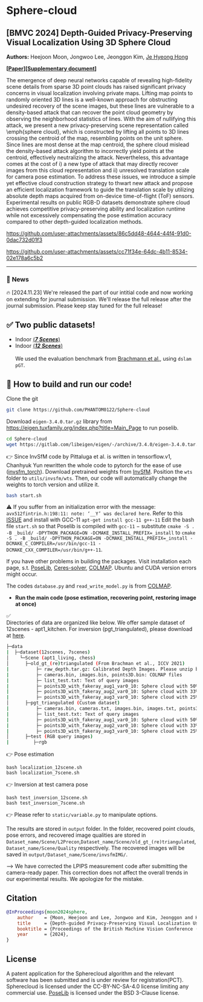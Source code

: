 # Sphere-cloud
## [BMVC 2024] Depth-Guided Privacy-Preserving Visual Localization Using 3D Sphere Cloud
**Authors:** Heejoon Moon, Jongwoo Lee, Jeonggon Kim, [Je Hyeong Hong](https://sites.google.com/view/hyvision)

**[[Paper]()][[Supplementary document]()]**

The emergence of deep neural networks capable of revealing high-fidelity scene details from sparse 3D point clouds has raised significant privacy concerns in visual localization involving private maps.
Lifting map points to randomly oriented 3D lines is a well-known approach for obstructing undesired recovery of the scene images, but these lines are vulnerable to a density-based attack that can recover the point cloud geometry by observing the neighborhood statistics of lines.
With the aim of nullifying this attack, we present a new privacy-preserving scene representation called \emph{sphere cloud}, which is constructed by lifting all points to 3D lines crossing the centroid of the map, resembling points on the unit sphere.
Since lines are most dense at the map centroid, the sphere cloud mislead the density-based attack algorithm to incorrectly yield points at the centroid, effectively neutralizing the attack. 
Nevertheless, this advantage comes at the cost of i) a new type of attack that may directly recover images from this cloud representation and ii) unresolved translation scale for camera pose estimation.
To address these issues, we introduce a simple yet effective cloud construction strategy to thwart new attack and 
 propose an efficient localization framework to guide the translation scale by utilizing absolute depth maps acquired from on-device time-of-flight (ToF) sensors.
Experimental results on public RGB-D datasets demonstrate sphere cloud achieves competitive privacy-preserving ability and localization runtime while not excessively compensating the pose estimation accuracy compared to other depth-guided localization methods.

https://github.com/user-attachments/assets/86c5dd48-4644-44f4-91d0-0dac732d01f3 

https://github.com/user-attachments/assets/cc71f34e-64dc-4b11-8534-02e178a6c5b2

*************************************
### :rocket: **News** 
:fire: [2024.11.23] We're released the part of our intitial code and now working on extending for journal submission. We'll release the full release after the journal submission. Please keep stay tuned for the full release!

## :white_check_mark: Two public datasets!
- Indoor [(**_7 Scenes_**)](https://www.microsoft.com/en-us/research/project/rgb-d-dataset-7-scenes/) </br>
- Indoor [(**_12 Scenes_**)](https://graphics.stanford.edu/projects/reloc/) </br> </br>
We used the evaluation benchmark from [Brachmann et al.](https://github.com/tsattler/visloc_pseudo_gt_limitations), using `dslam pGT`. 


## :running: How to build and run our code!
Clone the git <br>
```bash 
git clone https://github.com/PHANTOM0122/Sphere-cloud
```

Download `eigen-3.4.0.tar.gz` library from https://eigen.tuxfamily.org/index.php?title=Main_Page to run poselib.
```bash
cd Sphere-cloud
wget https://gitlab.com/libeigen/eigen/-/archive/3.4.0/eigen-3.4.0.tar.gz
```
:point_right: Since InvSfM code by Pittaluga et al. is written in tensorflow.v1, Chanhyuk Yun rewritten the whole code to pytorch for the ease of use ([invsfm_torch](https://github.com/ChanhyukYun/invSfM_torch)).
Download pretrained weights from [InvSfM](https://github.com/francescopittaluga/invsfm).
Position the `wts` folder to `utils/invsfm/wts`.
Then, our code will automatically change the weights to torch version and utilize it.

```bash
bash start.sh
```

:warning: If you suffer from an initialization error with the message: `avx512fintrin.h:198:11: note: ‘__Y’ was declared here`.
Refer to this [ISSUE](https://github.com/pytorch/pytorch/issues/77939#issue-1242584624) and install with GCC-11
`apt-get install gcc-11 g++-11`
Edit the bash file `start.sh` so that Poselib is compiled with `gcc-11` $-$ substitute `cmake -S . -B _build/ -DPYTHON_PACKAGE=ON -DCMAKE_INSTALL_PREFIX=_install`
to `cmake -S . -B _build/ -DPYTHON_PACKAGE=ON -DCMAKE_INSTALL_PREFIX=_install -DCMAKE_C_COMPILER=/usr/bin/gcc-11 -DCMAKE_CXX_COMPILER=/usr/bin/g++-11`.

If you have other problems in building the packages.
Visit installation each page, s.t. [PoseLib](https://github.com/vlarsson/PoseLib), [Ceres-solver](http://ceres-solver.org/installation.html), [COLMAP](https://colmap.github.io/install.html).
Ubuntu and CUDA version errors might occur.

The codes `database.py` and `read_write_model.py` is from [COLMAP](https://github.com/colmap/colmap).
- **Run the main code (pose estimation, recovering point, restoring image at once)**

:white_check_mark:	
Directories of data are organized like below.
We offer sample dataset of 12scenes - apt1_kitchen. 
For inversion (pgt_triangulated), please download at [here](https://drive.google.com/drive/folders/1hZaNCcBGneO8yyu9oRTScDfUSePHxbZr?usp=sharing).

```bash
├─data 
|  ├─dataset(12scenes, 7scenes)
│    └─Scene (apt1_living, chess)
│      ├─old_gt_(re)triangulated (From Brachman et al., ICCV 2021)
|          ├─ raw_depth.tar.gz: Calibrated Depth Images. Please unzip before localizaiton.
|          ├─ cameras.bin, images.bin, points3D.bin: COLMAP files
|          ├─ list_test.txt: Text of query images
|          ├─ points3D_with_fakeray_aug1_var0_10: Sphere cloud with 50% TP ratio
|          ├─ points3D_with_fakeray_aug2_var0_10: Sphere cloud with 33% TP ratio
|          ├─ points3D_with_fakeray_aug3_var0_10: Sphere cloud with 25% TP ratio
│      ├─pgt_triangulated (Custom dataset)
|          ├─ cameras.bin, cameras.txt, images.bin, images.txt, points3D.bin, points3D.txt, database.db
|          ├─ list_test.txt: Text of query images
|          ├─ points3D_with_fakeray_aug1_var0_10: Sphere cloud with 50% TP ratio
|          ├─ points3D_with_fakeray_aug2_var0_10: Sphere cloud with 33% TP ratio
|          ├─ points3D_with_fakeray_aug3_var0_10: Sphere cloud with 25% TP ratio
│      ├─test (RGB query images)
|         ├─rgb        
```

:point_right: Pose estimation 
```
bash localization_12scene.sh
bash localization_7scene.sh
```

:point_right: Inversion at test camera pose 
```
bash test_inversion_12scene.sh
bash test_inversion_7scene.sh
```

:point_right: Please refer to `static/variable.py` to manipulate options.

The results are stored in `output` folder.
In the folder, recovered point clouds, pose errors, and recovered image qualities are stored in `Dataset_name/Scene/L2Precon`,`Dataset_name/Scene/old_gt_(re)triangulated`,`Dataset_name/Scene/Quality` respectively.
The recovered images will be saved in `output/Dataset_name/Scene/invsfmIMG/`.

--> We have corrected the LPIPS measurement code after submitting the camera-ready paper. This correction does not affect the overall trends in our experimental results. We apologize for the mistake.

## Citation
```bibtex
@InProceedings{moon2024sphere,
    author    = {Moon, Heejoon and Lee, Jongwoo and Kim, Jeonggon and Hong, Je Hyeong},
    title     = {Depth-guided Privacy-Preserving Visual Localization Using 3D Sphere Clouds},
    booktitle = {Proceedings of the British Machine Vision Conference (BMVC)},
    year      = {2024},
}
```
## License
A patent application for the Spherecloud algorithm and the relevant software has been submitted and is under review for registration(PCT).
Spherecloud is licensed under the CC-BY-NC-SA-4.0 license limiting any commercial use.
[PoseLib](https://github.com/vlarsson/PoseLib) is licensed under the BSD 3-Clause license.

